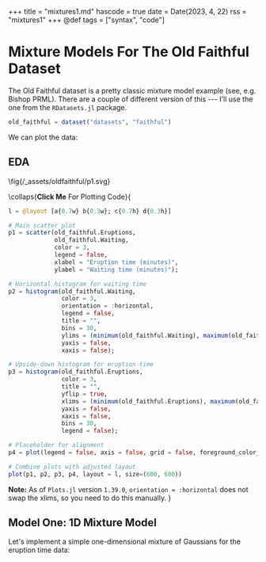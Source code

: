 +++
title = "mixtures1.md"
hascode = true
date = Date(2023, 4, 22)
rss = "mixtures1"
+++
@def tags = ["syntax", "code"]

# Mixture Models For The Old Faithful Dataset

The Old Faithful dataset is a pretty classic mixture model example (see, e.g. Bishop PRML). There are a couple 
of different version of this --- I'll use the one from the `RDatasets.jl` package.

```julia
old_faithful = dataset("datasets", "faithful")
```

We can plot the data:


## EDA
\fig{/_assets/oldfaithful/p1.svg}

\collaps{**Click Me** For Plotting Code}{
```julia
l = @layout [a{0.7w} b{0.3w}; c{0.7h} d{0.3h}]

# Main scatter plot
p1 = scatter(old_faithful.Eruptions, 
             old_faithful.Waiting,
             color = 3,
             legend = false,
             xlabel = "Eruption time (minutes)",
             ylabel = "Waiting time (minutes)");

# Horizontal histogram for waiting time
p2 = histogram(old_faithful.Waiting, 
               color = 3, 
               orientation = :horizontal,
               legend = false,
               title = "",
               bins = 30,
               ylims = (minimum(old_faithful.Waiting), maximum(old_faithful.Waiting)),
               yaxis = false,
               xaxis = false);

# Upside-down histogram for eruption time
p3 = histogram(old_faithful.Eruptions,
               color = 3,
               title = "",
               yflip = true,
               xlims = (minimum(old_faithful.Eruptions), maximum(old_faithful.Eruptions)),
               yaxis = false,
               xaxis = false,
               bins = 30,
               legend = false);

# Placeholder for alignment 
p4 = plot(legend = false, axis = false, grid = false, foreground_color_subplot=:white);

# Combine plots with adjusted layout
plot(p1, p2, p3, p4, layout = l, size=(600, 600))
```
**Note:** As of `Plots.jl` version `1.39.0`, `orientation = :horizontal` does not swap the xlims, so you
need to do this manually.
}

## Model One: 1D Mixture Model

Let's implement a simple one-dimensional mixture of Gaussians for the eruption time data:

```julia


```




